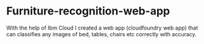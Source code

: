 # Furniture-recognition-web-app
With the help of Ibm Cloud I created a web app (cloudfoundry web app) that can classifies any images of bed, tables, chairs etc correctly with accuracy.
